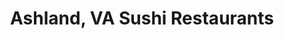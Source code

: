 ---
layout: city
title: Ashland, VA Sushi Restaurants
permalink: /virginia/ashland/
stateAbbr: VA
stateName: Virginia
cityName: Ashland
---